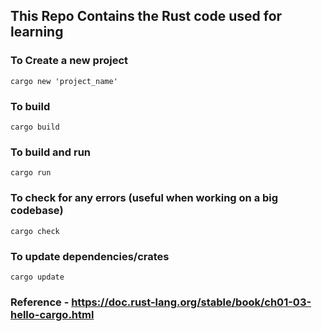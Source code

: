 ## This Repo Contains the Rust code used for learning

### To Create a new project
```
cargo new 'project_name'
```

### To build
```
cargo build
```

### To build and run
```
cargo run
```

### To check for any errors (useful when working on a big codebase)
```
cargo check
```

### To update dependencies/crates
```
cargo update
```

### Reference - https://doc.rust-lang.org/stable/book/ch01-03-hello-cargo.html